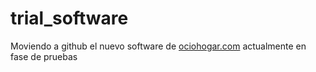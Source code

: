 trial_software
==============

Moviendo a github el nuevo software de <a href="http://www.ociohogar.com">ociohogar.com</a> actualmente en fase de pruebas
